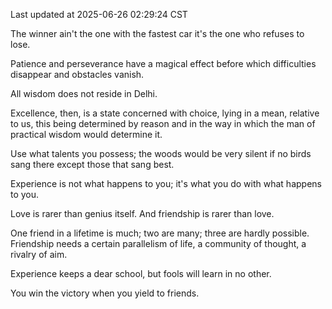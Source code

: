 Last updated at 2025-06-26 02:29:24 CST

The winner ain't the one with the fastest car it's the one who refuses to lose.

Patience and perseverance have a magical effect before which difficulties disappear and obstacles vanish.

All wisdom does not reside in Delhi.

Excellence, then, is a state concerned with choice, lying in a mean, relative to us, this being determined by reason and in the way in which the man of practical wisdom would determine it.

Use what talents you possess; the woods would be very silent if no birds sang there except those that sang best.

Experience is not what happens to you; it's what you do with what happens to you.

Love is rarer than genius itself. And friendship is rarer than love.

One friend in a lifetime is much; two are many; three are hardly possible. Friendship needs a certain parallelism of life, a community of thought, a rivalry of aim.

Experience keeps a dear school, but fools will learn in no other.

You win the victory when you yield to friends.

